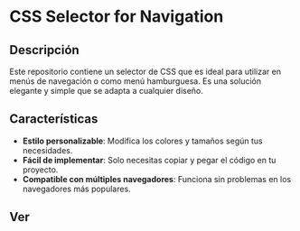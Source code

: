 # CSS Selector for Navigation

## Descripción
Este repositorio contiene un selector de CSS que es ideal para utilizar en menús de navegación o como menú hamburguesa. Es una solución elegante y simple que se adapta a cualquier diseño.

## Características
- **Estilo personalizable**: Modifica los colores y tamaños según tus necesidades.
- **Fácil de implementar**: Solo necesitas copiar y pegar el código en tu proyecto.
- **Compatible con múltiples navegadores**: Funciona sin problemas en los navegadores más populares.

## Ver

